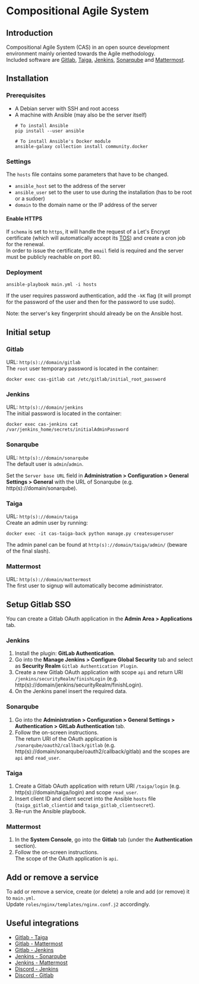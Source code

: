 # Compositional Agile System

## Introduction
Compositional Agile System (CAS) in an open source development environment mainly oriented towards the Agile methodology.\
Included software are [Gitlab](https://about.gitlab.com/), [Taiga](https://www.taiga.io/), [Jenkins](https://www.jenkins.io/), [Sonarqube](https://www.sonarsource.com/products/sonarqube/) and [Mattermost](https://mattermost.com/).



## Installation

### Prerequisites
- A Debian server with SSH and root access
- A machine with Ansible (may also be the server itself)
  ```
  # To install Ansible
  pip install --user ansible

  # To install Ansible's Docker module
  ansible-galaxy collection install community.docker
  ```

### Settings
The `hosts` file contains some parameters that have to be changed.
- `ansible_host` set to the address of the server
- `ansible_user` set to the user to use during the installation (has to be root or a sudoer)
- `domain` to the domain name or the IP address of the server

#### Enable HTTPS
If `schema` is set to `https`, it will handle the request of a Let's Encrypt certificate (which will automatically accept its [TOS](https://letsencrypt.org/repository/)) and create a cron job for the renewal.\
In order to issue the certificate, the `email` field is required and the server must be publicly reachable on port 80.



### Deployment
```
ansible-playbook main.yml -i hosts
```
If the user requires password authentication, add the `-kK` flag (it will prompt for the password of the user and then for the password to use sudo).

Note: the server's key fingerprint should already be on the Ansible host.



## Initial setup
### Gitlab 
URL: `http(s)://domain/gitlab`\
The `root` user temporary password is located in the container:
```
docker exec cas-gitlab cat /etc/gitlab/initial_root_password
```

### Jenkins 
URL: `http(s)://domain/jenkins`\
The initial password is located in the container:
```
docker exec cas-jenkins cat /var/jenkins_home/secrets/initialAdminPassword
```

### Sonarqube 
URL: `http(s)://domain/sonarqube`\
The default user is `admin`/`admin`.

Set the `Server base URL` field in **Administration > Configuration > General Settings > General** with the URL of Sonarqube (e.g. http(s)://domain/sonarqube).

### Taiga 
URL: `http(s)://domain/taiga`\
Create an admin user by running:
```
docker exec -it cas-taiga-back python manage.py createsuperuser
```
The admin panel can be found at `http(s)://domain/taiga/admin/` (beware of the final slash).

### Mattermost 
URL: `http(s)://domain/mattermost`\
The first user to signup will automatically become administrator.



## Setup Gitlab SSO
You can create a Gitlab OAuth application in the **Admin Area > Applications** tab.

### Jenkins
1. Install the plugin: **GitLab Authentication**.
2. Go into the **Manage Jenkins > Configure Global Security** tab and select as **Security Realm** `Gitlab Authentication Plugin`.
3. Create a new Gitlab OAuth application with scope `api` and return URI `/jenkins/securityRealm/finishLogin` (e.g. http(s)://domain/jenkins/securityRealm/finishLogin).
4. On the Jenkins panel insert the required data.

### Sonarqube
1. Go into the **Administration > Configuration > General Settings > Authentication > GitLab Authentication** tab.
2. Follow the on-screen instructions.\
    The return URI of the OAuth application is `/sonarqube/oauth2/callback/gitlab` (e.g. http(s)://domain/sonarqube/oauth2/callback/gitlab) and the scopes are `api` and `read_user`.

### Taiga
1. Create a Gitlab OAuth application with return URI `/taiga/login` (e.g. http(s)://domain/taiga/login) and scope `read_user`.
2. Insert client ID and client secret into the Ansible `hosts` file (`taiga_gitlab_clientid` and `taiga_gitlab_clientsecret`).
3. Re-run the Ansible playbook.

### Mattermost
1. In the **System Console**, go into the **Gitlab** tab (under the **Authentication** section).
2. Follow the on-screen instructions.\
  The scope of the OAuth application is `api`.


## Add or remove a service
To add or remove a service, create (or delete) a role and add (or remove) it to `main.yml`.\
Update `roles/nginx/templates/nginx.conf.j2` accordingly.


## Useful integrations
- [Gitlab - Taiga](https://docs.taiga.io/integrations-gitlab.html)
- [Gitlab - Mattermost](https://docs.gitlab.com/ee/user/project/integrations/mattermost.html)
- [Gitlab - Jenkins](https://docs.gitlab.com/ee/integration/jenkins.html)
- [Jenkins - Sonarqube](https://docs.sonarqube.org/9.6/analyzing-source-code/scanners/jenkins-extension-sonarqube/)
- [Jenkins - Mattermost](https://www.jenkins.io/doc/pipeline/steps/mattermost/)
- [Discord - Jenkins](https://plugins.jenkins.io/discord-notifier/)
- [Discord - Gitlab](https://docs.gitlab.com/ee/user/project/integrations/discord_notifications.html)
